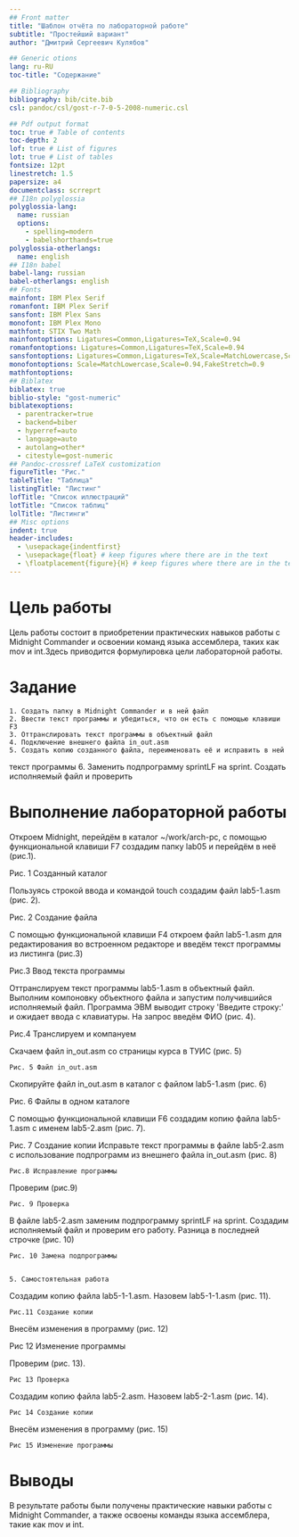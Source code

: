 ```yaml
---
## Front matter
title: "Шаблон отчёта по лабораторной работе"
subtitle: "Простейший вариант"
author: "Дмитрий Сергеевич Кулябов"

## Generic otions
lang: ru-RU
toc-title: "Содержание"

## Bibliography
bibliography: bib/cite.bib
csl: pandoc/csl/gost-r-7-0-5-2008-numeric.csl

## Pdf output format
toc: true # Table of contents
toc-depth: 2
lof: true # List of figures
lot: true # List of tables
fontsize: 12pt
linestretch: 1.5
papersize: a4
documentclass: scrreprt
## I18n polyglossia
polyglossia-lang:
  name: russian
  options:
	- spelling=modern
	- babelshorthands=true
polyglossia-otherlangs:
  name: english
## I18n babel
babel-lang: russian
babel-otherlangs: english
## Fonts
mainfont: IBM Plex Serif
romanfont: IBM Plex Serif
sansfont: IBM Plex Sans
monofont: IBM Plex Mono
mathfont: STIX Two Math
mainfontoptions: Ligatures=Common,Ligatures=TeX,Scale=0.94
romanfontoptions: Ligatures=Common,Ligatures=TeX,Scale=0.94
sansfontoptions: Ligatures=Common,Ligatures=TeX,Scale=MatchLowercase,Scale=0.94
monofontoptions: Scale=MatchLowercase,Scale=0.94,FakeStretch=0.9
mathfontoptions:
## Biblatex
biblatex: true
biblio-style: "gost-numeric"
biblatexoptions:
  - parentracker=true
  - backend=biber
  - hyperref=auto
  - language=auto
  - autolang=other*
  - citestyle=gost-numeric
## Pandoc-crossref LaTeX customization
figureTitle: "Рис."
tableTitle: "Таблица"
listingTitle: "Листинг"
lofTitle: "Список иллюстраций"
lotTitle: "Список таблиц"
lolTitle: "Листинги"
## Misc options
indent: true
header-includes:
  - \usepackage{indentfirst}
  - \usepackage{float} # keep figures where there are in the text
  - \floatplacement{figure}{H} # keep figures where there are in the text
---
```


# Цель работы

Цель работы состоит в приобретении практических навыков работы с Midnight Commander и освоении команд языка ассемблера, таких как mov и int.Здесь приводится формулировка цели лабораторной работы.

# Задание

    1. Создать папку в Midnight Commander и в ней файл
    2. Ввести текст программы и убедиться, что он есть с помощью клавиши F3
    3. Оттранслировать текст программы в объектный файл
    4. Подключение внешнего файла in_out.asm
    5. Создать копию созданного файла, переименовать её и исправить в ней 
текст программы
    6. Заменить подпрограмму sprintLF на sprint. Создать исполняемый файл и 
проверить


# Выполнение лабораторной работы

Откроем Midnight, перейдём в каталог ~/work/arch-pc, с помощью функциональной клавиши F7 создадим папку lab05 и перейдём в неё (рис.1).


Рис. 1 Созданный каталог

Пользуясь строкой ввода и командой touch создадим файл lab5-1.asm (рис. 2). 


Рис. 2 Создание файла

С помощью функциональной клавиши F4 откроем файл lab5-1.asm для редактирования во встроенном редакторе и введём текст программы из листинга (рис.3)

Рис.3 Ввод текста программы

Оттранслируем текст программы lab5-1.asm в объектный файл. Выполним компоновку объектного файла и запустим получившийся исполняемый файл. Программа ЭВМ выводит строку 'Введите строку:' и ожидает ввода с клавиатуры. На запрос введём ФИО (рис. 4).




Рис.4 Транслируем и компануем

Скачаем файл in_out.asm со страницы курса в ТУИС (рис. 5)


	Рис. 5 Файл in_out.asm

Скопируйте файл in_out.asm в каталог с файлом lab5-1.asm (рис. 6)



Рис. 6 Файлы в одном каталоге

С помощью функциональной клавиши F6 создадим копию файла lab5-1.asm с именем lab5-2.asm (рис. 7).




Рис. 7 Создание копии
Исправьте текст программы в файле lab5-2.asm с использование подпрограмм из внешнего файла in_out.asm (рис. 8)



	Рис.8 Исправление программы

Проверим (рис.9)


	Рис. 9 Проверка

В файле lab5-2.asm заменим подпрограмму sprintLF на sprint. Создадим исполняемый файл и проверим его работу. Разница в последней строчке (рис. 10)


	Рис. 10 Замена подпрограммы


    5. Самостоятельная работа
Создадим копию файла lab5-1-1.asm. Назовем lab5-1-1.asm (рис. 11). 

	Рис.11 Создание копии


Внесём изменения в программу (рис. 12)

Рис 12 Изменение программы

Проверим (рис. 13).

	Рис 13 Проверка

Создадим копию файла lab5-2.asm. Назовем lab5-2-1.asm (рис. 14). 


	Рис 14 Создание копии

Внесём изменения в программу (рис. 15)



	Рис 15 Изменение программы

# Выводы

В результате работы были получены практические навыки работы с Midnight Commander, а также освоены команды языка ассемблера, такие как mov и int.


